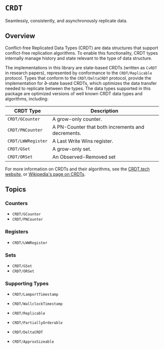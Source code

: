 # ``CRDT``

Seamlessly, consistently, and asynchronously replicate data. 

## Overview

Conflict-free Replicated Data Types (CRDT) are data structures that support conflict-free replication algorithms.
To enable this functionality, CRDT types internally manage history and state relevant to the type of data structure.

The implementations in this library are state-based CRDTs (written as `CvRDT` in research papers), represented by conformance to the ``CRDT/Replicable`` protocol.
Types that conform to the ``CRDT/DeltaCRDT`` protocol, provide the implementation for ∂-state based CRDTs, which optimizes the data transfer needed to replicate between the types.
The data types supported in this package are optimized versions of well known CRDT data types and algorithms, including:

CRDT Type | Description
--- | ---
``CRDT/GCounter`` | A grow-only counter.
``CRDT/PNCounter`` | A PN-Counter that both increments and decrements.
``CRDT/LWWRegister`` | A Last Write Wins register.
``CRDT/GSet`` | A grow-only set.
``CRDT/ORSet`` | An Observed-Removed set

For more information on CRDTs and their algorithms, see the [CRDT.tech website](https://crdt.tech), or
[Wikipedia's page on CRDTs](https://en.wikipedia.org/wiki/Conflict-free_replicated_data_type).

## Topics

### Counters

- ``CRDT/GCounter``
- ``CRDT/PNCounter``

### Registers

- ``CRDT/LWWRegister``

### Sets

- ``CRDT/GSet``
- ``CRDT/ORSet``

### Supporting Types

- ``CRDT/LamportTimestamp``
- ``CRDT/WallclockTimestamp``

- ``CRDT/Replicable``
- ``CRDT/PartiallyOrderable``
- ``CRDT/DeltaCRDT``
- ``CRDT/ApproxSizeable``
